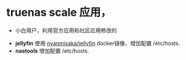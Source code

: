 # truenas scale 应用，
* 小白用户，利用官方应用和社区应用修改的
- **jellyfin** 使用 [nyanmisaka/jellyfin](https://hub.docker.com/r/nyanmisaka/jellyfin) docker镜像，增加配置 /etc/hosts.
- **nastools** 增加配置 /etc/hosts.